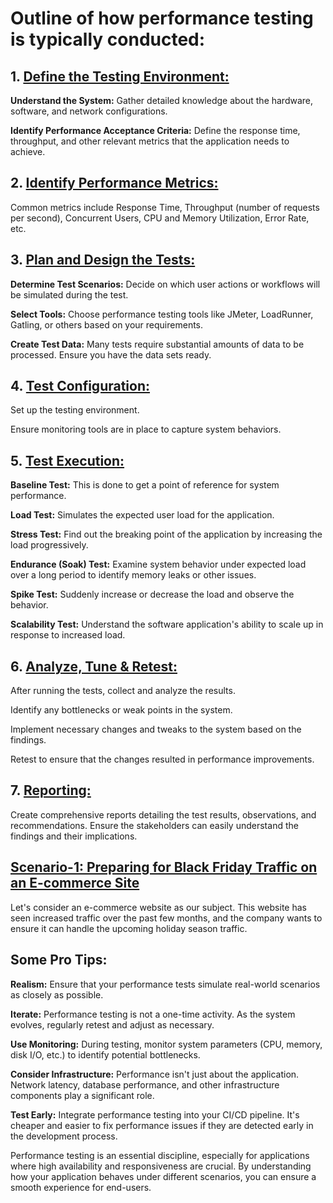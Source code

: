 # **Outline of how performance testing is typically conducted:**

## 1. [**Define the Testing Environment:**](DefineTestEnvironment.md)

**Understand the System:** Gather detailed knowledge about the hardware, software, and network configurations.

**Identify Performance Acceptance Criteria:** Define the response time, throughput, and other relevant metrics that the application needs to achieve.

## **2. [Identify Performance Metrics:](IdentifyPerformanceMatrix.md)**

   Common metrics include Response Time, Throughput (number of requests per second), Concurrent Users, CPU and Memory Utilization, Error Rate, etc.

## 3. [Plan and Design the Tests:](PlanAndDesignTests.md)

   **Determine Test Scenarios:** Decide on which user actions or workflows will be simulated during the test.

**Select Tools:** Choose performance testing tools like JMeter, LoadRunner, Gatling, or others based on your requirements.

**Create Test Data:** Many tests require substantial amounts of data to be processed. Ensure you have the data sets ready.

## 4. [Test Configuration:](ConfigureTestEnvironment.md)

   Set up the testing environment.

Ensure monitoring tools are in place to capture system behaviors.

## 5. [Test Execution:](ExecuteTests.md)

   **Baseline Test:** This is done to get a point of reference for system performance.

**Load Test:** Simulates the expected user load for the application.

**Stress Test:** Find out the breaking point of the application by increasing the load progressively.

**Endurance (Soak) Test:** Examine system behavior under expected load over a long period to identify memory leaks or other issues.

**Spike Test:** Suddenly increase or decrease the load and observe the behavior.

**Scalability Test:** Understand the software application's ability to scale up in response to increased load.

## 6. [Analyze, Tune & Retest:](AnalyseAndInterpretResults.md)

   After running the tests, collect and analyze the results.

Identify any bottlenecks or weak points in the system.

Implement necessary changes and tweaks to the system based on the findings.

Retest to ensure that the changes resulted in performance improvements.

## 7. [Reporting:](ReportAndReview.md)

   Create comprehensive reports detailing the test results, observations, and recommendations. Ensure the stakeholders can easily understand the findings and their implications.

## [Scenario-1: Preparing for Black Friday Traffic on an E-commerce Site](Scenario1.md)
Let's consider an e-commerce website as our subject. This website has seen increased traffic over the past few months, and the company wants to ensure it can handle the upcoming holiday season traffic.
   
## Some Pro Tips:
   
**Realism:** Ensure that your performance tests simulate real-world scenarios as closely as possible.

**Iterate:** Performance testing is not a one-time activity. As the system evolves, regularly retest and adjust as necessary.

**Use Monitoring:** During testing, monitor system parameters (CPU, memory, disk I/O, etc.) to identify potential bottlenecks.

**Consider Infrastructure:** Performance isn't just about the application. Network latency, database performance, and other infrastructure components play a significant role.

**Test Early:** Integrate performance testing into your CI/CD pipeline. It's cheaper and easier to fix performance issues if they are detected early in the development process.

Performance testing is an essential discipline, especially for applications where high availability and responsiveness are crucial. By understanding how your application behaves under different scenarios, you can ensure a smooth experience for end-users.